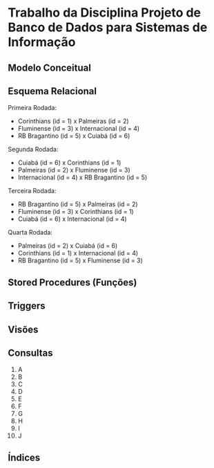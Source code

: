 # Trabalho da Disciplina Projeto de Banco de Dados para Sistemas de Informação

## Modelo Conceitual

## Esquema Relacional

Primeira Rodada:
- Corinthians (id = 1) x Palmeiras (id = 2)
- Fluminense (id = 3) x Internacional (id = 4)
- RB Bragantino (id = 5) x Cuiabá (id = 6)

Segunda Rodada:
- Cuiabá (id = 6) x Corinthians (id = 1)
- Palmeiras (id = 2) x Fluminense (id = 3)
- Internacional (id = 4) x RB Bragantino (id = 5)

Terceira Rodada:
- RB Bragantino (id = 5) x Palmeiras (id = 2)
- Fluminense (id = 3) x Corinthians (id = 1)
- Cuiabá (id = 6) x Internacional (id = 4)

Quarta Rodada:
- Palmeiras (id = 2) x Cuiabá (id = 6)
- Corinthians (id = 1) x Internacional (id = 4)
- RB Bragantino (id = 5) x Fluminense (id = 3)

## Stored Procedures (Funções)

## Triggers

## Visões

## Consultas

1. A
2. B
3. C
4. D
5. E
6. F
7. G
8. H
9. I
10. J

## Índices